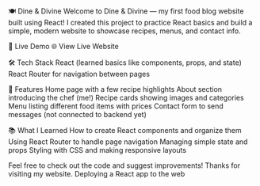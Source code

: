 🍽️ Dine & Divine
Welcome to Dine & Divine — my first food blog website built using React!
I created this project to practice React basics and build a simple, modern website to showcase recipes, menus, and contact info.


🚀 Live Demo
🌐 View Live Website



🛠️ Tech Stack
React (learned basics like components, props, and state)
React Router for navigation between pages



📂 Features
Home page with a few recipe highlights
About section introducing the chef (me!)
Recipe cards showing images and categories
Menu listing different food items with prices
Contact form to send messages (not connected to backend yet)



📚 What I Learned
How to create React components and organize them
Using React Router to handle page navigation
Managing simple state and props
Styling with CSS and making responsive layouts



Feel free to check out the code and suggest improvements!
Thanks for visiting my website.
Deploying a React app to the web

